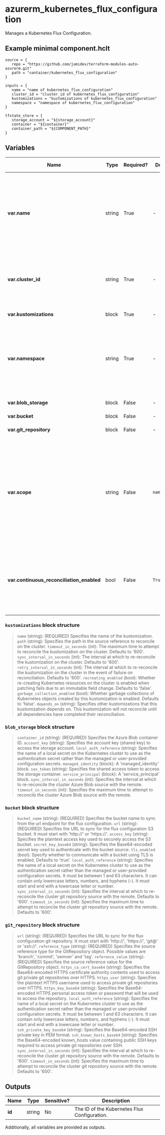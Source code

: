 # azurerm_kubernetes_flux_configuration

Manages a Kubernetes Flux Configuration.

## Example minimal component.hclt

```hcl
source = {
   repo = "https://github.com/jumidev/terraform-modules-auto-azurerm.git" 
   path = "container/kubernetes_flux_configuration" 
}

inputs = {
   name = "name of kubernetes_flux_configuration" 
   cluster_id = "cluster_id of kubernetes_flux_configuration" 
   kustomizations = "kustomizations of kubernetes_flux_configuration" 
   namespace = "namespace of kubernetes_flux_configuration" 
}

tfstate_store = {
   storage_account = "${storage_account}" 
   container = "${container}" 
   container_path = "${COMPONENT_PATH}" 
}

```

## Variables

| Name | Type | Required? |  Default  |  possible values |  Description |
| ---- | ---- | --------- |  ----------- | ----------- | ----------- |
| **var.name** | string | True | -  |  -  |  Specifies the name which should be used for this Kubernetes Flux Configuration. Changing this forces a new Kubernetes Flux Configuration to be created. | 
| **var.cluster_id** | string | True | -  |  -  |  Specifies the Cluster ID. Changing this forces a new Kubernetes Cluster Extension to be created. | 
| **var.kustomizations** | block | True | -  |  -  |  A `kustomizations` block. | 
| **var.namespace** | string | True | -  |  -  |  Specifies the namespace to which this configuration is installed to. Changing this forces a new Kubernetes Flux Configuration to be created. | 
| **var.blob_storage** | block | False | -  |  -  |  An `blob_storage` block. | 
| **var.bucket** | block | False | -  |  -  |  A `bucket` block. | 
| **var.git_repository** | block | False | -  |  -  |  A `git_repository` block. | 
| **var.scope** | string | False | `namespace`  |  `cluster`, `namespace`  |  Specifies the scope at which the operator will be installed. Possible values are `cluster` and `namespace`. Defaults to `namespace`. Changing this forces a new Kubernetes Flux Configuration to be created. | 
| **var.continuous_reconciliation_enabled** | bool | False | `True`  |  -  |  Whether the configuration will keep its reconciliation of its kustomizations and sources with the repository. Defaults to `true`. | 

### `kustomizations` block structure

>`name` (string): (REQUIRED) Specifies the name of the kustomization.
>`path` (string): Specifies the path in the source reference to reconcile on the cluster.
>`timeout_in_seconds` (int): The maximum time to attempt to reconcile the kustomization on the cluster. Defaults to '600'.
>`sync_interval_in_seconds` (int): The interval at which to re-reconcile the kustomization on the cluster. Defaults to '600'.
>`retry_interval_in_seconds` (int): The interval at which to re-reconcile the kustomization on the cluster in the event of failure on reconciliation. Defaults to '600'.
>`recreating_enabled` (bool): Whether re-creating Kubernetes resources on the cluster is enabled when patching fails due to an immutable field change. Defaults to 'false'.
>`garbage_collection_enabled` (bool): Whether garbage collections of Kubernetes objects created by this kustomization is enabled. Defaults to 'false'.
>`depends_on` (string): Specifies other kustomizations that this kustomization depends on. This kustomization will not reconcile until all dependencies have completed their reconciliation.

### `blob_storage` block structure

>`container_id` (string): (REQUIRED) Specifies the Azure Blob container ID.
>`account_key` (string): Specifies the account key (shared key) to access the storage account.
>`local_auth_reference` (string): Specifies the name of a local secret on the Kubernetes cluster to use as the authentication secret rather than the managed or user-provided configuration secrets.
>`managed_identity` (block): A 'managed_identity' block.
>`sas_token` (string): Specifies the shared access token to access the storage container.
>`service_principal` (block): A 'service_principal' block.
>`sync_interval_in_seconds` (int): Specifies the interval at which to re-reconcile the cluster Azure Blob source with the remote.
>`timeout_in_seconds` (int): Specifies the maximum time to attempt to reconcile the cluster Azure Blob source with the remote.

### `bucket` block structure

>`bucket_name` (string): (REQUIRED) Specifies the bucket name to sync from the url endpoint for the flux configuration.
>`url` (string): (REQUIRED) Specifies the URL to sync for the flux configuration S3 bucket. It must start with 'http://' or 'https://'.
>`access_key` (string): Specifies the plaintext access key used to securely access the S3 bucket.
>`secret_key_base64` (string): Specifies the Base64-encoded secret key used to authenticate with the bucket source.
>`tls_enabled` (bool): Specify whether to communicate with a bucket using TLS is enabled. Defaults to 'true'.
>`local_auth_reference` (string): Specifies the name of a local secret on the Kubernetes cluster to use as the authentication secret rather than the managed or user-provided configuration secrets. It must be between 1 and 63 characters. It can contain only lowercase letters, numbers, and hyphens (-). It must start and end with a lowercase letter or number.
>`sync_interval_in_seconds` (int): Specifies the interval at which to re-reconcile the cluster git repository source with the remote. Defaults to '600'.
>`timeout_in_seconds` (int): Specifies the maximum time to attempt to reconcile the cluster git repository source with the remote. Defaults to '600'.

### `git_repository` block structure

>`url` (string): (REQUIRED) Specifies the URL to sync for the flux configuration git repository. It must start with 'http://', 'https://', 'git@' or 'ssh://'.
>`reference_type` (string): (REQUIRED) Specifies the source reference type for the GitRepository object. Possible values are 'branch', 'commit', 'semver' and 'tag'.
>`reference_value` (string): (REQUIRED) Specifies the source reference value for the GitRepository object.
>`https_ca_cert_base64` (string): Specifies the Base64-encoded HTTPS certificate authority contents used to access git private git repositories over HTTPS.
>`https_user` (string): Specifies the plaintext HTTPS username used to access private git repositories over HTTPS.
>`https_key_base64` (string): Specifies the Base64-encoded HTTPS personal access token or password that will be used to access the repository.
>`local_auth_reference` (string): Specifies the name of a local secret on the Kubernetes cluster to use as the authentication secret rather than the managed or user-provided configuration secrets. It must be between 1 and 63 characters. It can contain only lowercase letters, numbers, and hyphens (-). It must start and end with a lowercase letter or number.
>`ssh_private_key_base64` (string): Specifies the Base64-encoded SSH private key in PEM format.
>`ssh_known_hosts_base64` (string): Specifies the Base64-encoded known_hosts value containing public SSH keys required to access private git repositories over SSH.
>`sync_interval_in_seconds` (int): Specifies the interval at which to re-reconcile the cluster git repository source with the remote. Defaults to '600'.
>`timeout_in_seconds` (int): Specifies the maximum time to attempt to reconcile the cluster git repository source with the remote. Defaults to '600'.



## Outputs

| Name | Type | Sensitive? | Description |
| ---- | ---- | --------- | --------- |
| **id** | string | No  | The ID of the Kubernetes Flux Configuration. | 

Additionally, all variables are provided as outputs.
